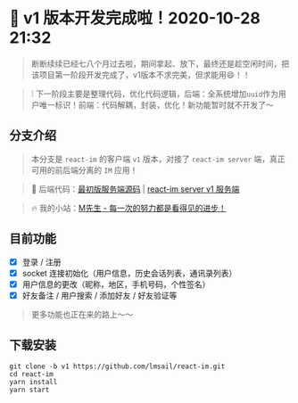 # 🎉 v1 版本开发完成啦！2020-10-28 21:32

> 断断续续已经七八个月过去啦，期间拿起、放下，最终还是趁空闲时间，把该项目第一阶段开发完成了，v1版本不求完美，但求能用😄！！

> ❕ 下一阶段主要是整理代码，优化代码逻辑，后端：全系统增加`uuid`作为用户唯一标识！前端：代码解耦，封装，优化！新功能暂时就不开发了～

## 分支介绍
> 本分支是 `react-im` 的客户端 `v1` 版本，对接了 `react-im server` 端，真正可用的前后端分离的 `IM` 应用！

> 🎉 后端代码：[最初版服务端源码](https://github.com/lmsail/react-im-server) | [react-im server v1 服务端](https://github.com/lmsail/react-im-server/tree/v1)

> 🔥 我的小站：[M先生 - 每一次的努力都是看得见的进步！](http://www.lmsail.com)

## 目前功能

- [x] 登录 / 注册
- [x] socket 连接初始化（用户信息，历史会话列表，通讯录列表）
- [x] 用户信息的更改（昵称，地区，手机号码，个性签名）
- [x] 好友备注 / 用户搜索 / 添加好友 / 好友验证等

> 更多功能也正在来的路上～～ 

## 下载安装

```
git clone -b v1 https://github.com/lmsail/react-im.git  
cd react-im
yarn install
yarn start
```